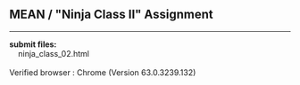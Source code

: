 ## MEAN / "Ninja Class II" Assignment

----

**submit files:**<br />
&nbsp;&nbsp;&nbsp;&nbsp;ninja_class_02.html<br />
<br />
Verified browser : Chrome (Version 63.0.3239.132)<br />
<br />